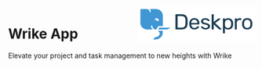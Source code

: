<img align="right" alt="Deskpro" src="https://raw.githubusercontent.com/DeskproApps/wrike/master/docs/assets/deskpro-logo.svg" />

# Wrike App

Elevate your project and task management to new heights with Wrike
